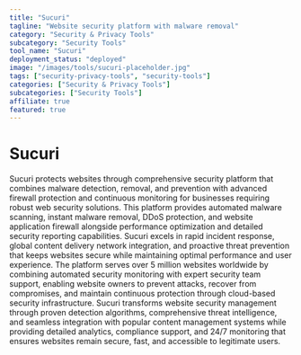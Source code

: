 ```yaml
---
title: "Sucuri"
tagline: "Website security platform with malware removal"
category: "Security & Privacy Tools"
subcategory: "Security Tools"
tool_name: "Sucuri"
deployment_status: "deployed"
image: "/images/tools/sucuri-placeholder.jpg"
tags: ["security-privacy-tools", "security-tools"]
categories: ["Security & Privacy Tools"]
subcategories: ["Security Tools"]
affiliate: true
featured: true
---
```


# Sucuri

Sucuri protects websites through comprehensive security platform that combines malware detection, removal, and prevention with advanced firewall protection and continuous monitoring for businesses requiring robust web security solutions. This platform provides automated malware scanning, instant malware removal, DDoS protection, and website application firewall alongside performance optimization and detailed security reporting capabilities. Sucuri excels in rapid incident response, global content delivery network integration, and proactive threat prevention that keeps websites secure while maintaining optimal performance and user experience. The platform serves over 5 million websites worldwide by combining automated security monitoring with expert security team support, enabling website owners to prevent attacks, recover from compromises, and maintain continuous protection through cloud-based security infrastructure. Sucuri transforms website security management through proven detection algorithms, comprehensive threat intelligence, and seamless integration with popular content management systems while providing detailed analytics, compliance support, and 24/7 monitoring that ensures websites remain secure, fast, and accessible to legitimate users.